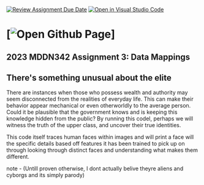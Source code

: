[![Review Assignment Due Date](https://classroom.github.com/assets/deadline-readme-button-24ddc0f5d75046c5622901739e7c5dd533143b0c8e959d652212380cedb1ea36.svg)](https://classroom.github.com/a/wBh5q70M)
[![Open in Visual Studio Code](https://classroom.github.com/assets/open-in-vscode-718a45dd9cf7e7f842a935f5ebbe5719a5e09af4491e668f4dbf3b35d5cca122.svg)](https://classroom.github.com/online_ide?assignment_repo_id=11116685&assignment_repo_type=AssignmentRepo)

[![Open Github Page](https://github.com/23-MDDN342/project-3-data-mappings-Finn-Zba)]
==================================================================

## 2023 MDDN342 Assignment 3: Data Mappings

## There's something unusual about the elite
There are instances when those who possess wealth and authority may seem disconnected from the realities of everyday life. This can make their behavior appear mechanical or even otherworldly to the average person. Could it be plausible that the government knows and is keeping this knowledge hidden from the public? By running this codel, perhaps we will witness the truth of the upper class, and uncover their true identities.

This code itself traces human faces within images and will print a face will the specific details based off features it has been trained to pick up on through looking through distinct faces and understanding what makes them different. 


note - 
(Untill proven otherwise, I dont actually belive theyre aliens and cyborgs and its simply parody)


